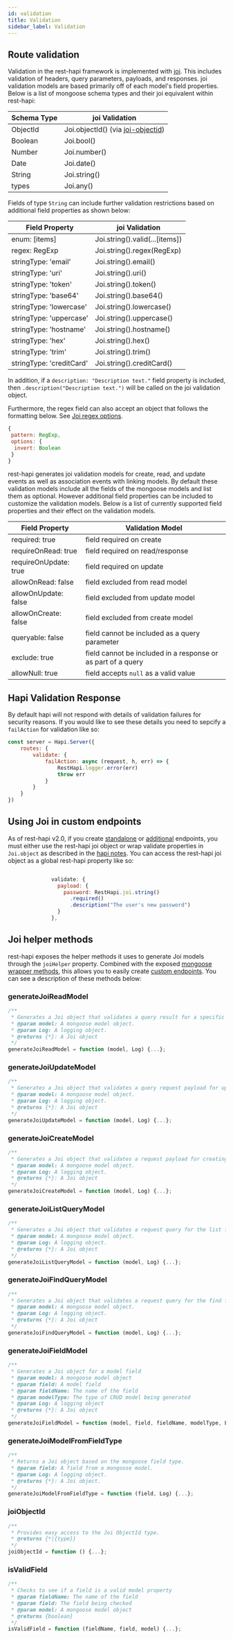 ```yaml
---
id: validation
title: Validation
sidebar_label: Validation
---
```


## Route validation
Validation in the rest-hapi framework is implemented with [joi](https://github.com/hapijs/joi). This includes validation of headers, query parameters, payloads, and responses. joi validation models are based primarily off of each model's field properties.  Below is a list of mongoose schema types and their joi equivalent within rest-hapi:

Schema Type | joi Validation
--- | --- 
ObjectId    |      Joi.objectId() (via [joi-objectid](https://www.npmjs.com/package/joi-objectid))
Boolean     |      Joi.bool()
Number      |      Joi.number()
Date        |      Joi.date()
String      |      Joi.string()
types       |      Joi.any()

Fields of type ``String`` can include further validation restrictions based on additional field properties as shown below:

Field Property | joi Validation
--- | ---
enum: [items] | Joi.string().valid(...[items])
regex: RegExp | Joi.string().regex(RegExp)
stringType: 'email' | Joi.string().email()
stringType: 'uri' | Joi.string().uri()
stringType: 'token' | Joi.string().token()
stringType: 'base64' | Joi.string().base64()
stringType: 'lowercase' | Joi.string().lowercase()
stringType: 'uppercase' | Joi.string().uppercase()
stringType: 'hostname' | Joi.string().hostname()
stringType: 'hex' | Joi.string().hex()
stringType: 'trim' | Joi.string().trim()
stringType: 'creditCard' | Joi.string().creditCard()

In addition, if a `description: "Description text."` field property is included, then `.description("Description text.")` will be called on the joi validation object.

Furthermore, the regex field can also accept an object that follows the formatting below. See [Joi regex options](https://github.com/hapijs/joi/blob/v13.0.2/API.md#stringregexpattern-name--options).

```javascript
{
 pattern: RegExp,
 options: {
  invert: Boolean
 }
}
```

rest-hapi generates joi validation models for create, read, and update events as well as association events with linking models.  By default these validation models include all the fields of the mongoose models and list them as optional.  However additional field properties can be included to customize the validation models.  Below is a list of currently supported field properties and their effect on the validation models.

Field Property | Validation Model
--- | ---
required: true | field required on create
requireOnRead: true | field required on read/response
requireOnUpdate: true | field required on update
allowOnRead: false | field excluded from read model
allowOnUpdate: false | field excluded from update model
allowOnCreate: false | field excluded from create model
queryable: false | field cannot be included as a query parameter
exclude: true | field cannot be included in a response or as part of a query
allowNull: true | field accepts ``null`` as a valid value

## Hapi Validation Response
By default hapi will not respond with details of validation failures for security reasons. If you would like to see these details you need to sepcify a `failAction` for validation like so:
```javascript
const server = Hapi.Server({
    routes: {
        validate: {
            failAction: async (request, h, err) => {
                RestHapi.logger.error(err)
                throw err
            }
        }
    }
})
```

## Using Joi in custom endpoints
As of rest-hapi v2.0, if you create [standalone](creating-endpoints.md#standalone-endpoints) or
[additional](creating-endpoints.md#additional-endpoints) endpoints, you must either use the rest-hapi joi
object or wrap validate properties in `Joi.object` as described in the [hapi
notes](https://github.com/hapijs/hapi/issues/4017). You can access the rest-hapi joi object as a
global rest-hapi property like so:
```javascript

              validate: {
                payload: {
                  password: RestHapi.joi.string()
                    .required()
                    .description("The user's new password")
                }
              },
```

## Joi helper methods
rest-hapi exposes the helper methods it uses to generate Joi models through the `joiHelper` property. Combined with the exposed [mongoose wrapper methods](mongoose-wrapper-methods.md), this allows you to easily create [custom endpoints](creating-endpoints.md#standalone-endpoints). You can see a description of these methods below:

### generateJoiReadModel
```javascript
/**
 * Generates a Joi object that validates a query result for a specific model
 * @param model: A mongoose model object.
 * @param Log: A logging object.
 * @returns {*}: A Joi object
 */
generateJoiReadModel = function (model, Log) {...};
```

### generateJoiUpdateModel
```javascript
/**
 * Generates a Joi object that validates a query request payload for updating a document
 * @param model: A mongoose model object.
 * @param Log: A logging object.
 * @returns {*}: A Joi object
 */
generateJoiUpdateModel = function (model, Log) {...};

```

### generateJoiCreateModel
```javascript
/**
 * Generates a Joi object that validates a request payload for creating a document
 * @param model: A mongoose model object.
 * @param Log: A logging object.
 * @returns {*}: A Joi object
 */
generateJoiCreateModel = function (model, Log) {...};

```

### generateJoiListQueryModel
```javascript
/**
 * Generates a Joi object that validates a request query for the list function
 * @param model: A mongoose model object.
 * @param Log: A logging object.
 * @returns {*}: A Joi object
 */
generateJoiListQueryModel = function (model, Log) {...};

```

### generateJoiFindQueryModel
```javascript
/**
 * Generates a Joi object that validates a request query for the find function
 * @param model: A mongoose model object.
 * @param Log: A logging object.
 * @returns {*}: A Joi object
 */
generateJoiFindQueryModel = function (model, Log) {...};

```

### generateJoiFieldModel
```javascript
/**
 * Generates a Joi object for a model field
 * @param model: A mongoose model object
 * @param field: A model field
 * @param fieldName: The name of the field
 * @param modelType: The type of CRUD model being generated
 * @param Log: A logging object
 * @returns {*}: A Joi object
 */
generateJoiFieldModel = function (model, field, fieldName, modelType, Log) {...};

```

### generateJoiModelFromFieldType
```javascript
/**
 * Returns a Joi object based on the mongoose field type.
 * @param field: A field from a mongoose model.
 * @param Log: A logging object.
 * @returns {*}: A Joi object.
 */
generateJoiModelFromFieldType = function (field, Log) {...};

```

### joiObjectId
```javascript
/**
 * Provides easy access to the Joi ObjectId type.
 * @returns {*|{type}}
 */
joiObjectId = function () {...};

```

### isValidField
```javascript
/**
 * Checks to see if a field is a valid model property
 * @param fieldName: The name of the field
 * @param field: The field being checked
 * @param model: A mongoose model object
 * @returns {boolean}
 */
isValidField = function (fieldName, field, model) {...};
```
